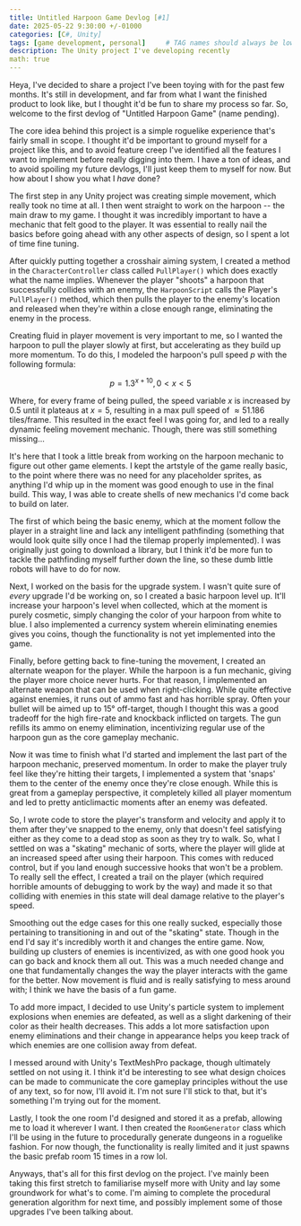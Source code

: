 ```yaml
---
title: Untitled Harpoon Game Devlog [#1]
date: 2025-05-22 9:30:00 +/-01000
categories: [C#, Unity]
tags: [game development, personal]     # TAG names should always be lowercase
description: The Unity project I've developing recently
math: true
---
```


Heya, I've decided to share a project I've been toying with for the past few months. It's still in development, and far from what I want the finished product to look like, but I thought it'd be fun to share my process so far. So, welcome to the first devlog of "Untitled Harpoon Game" (name pending).

The core idea behind this project is a simple roguelike experience that's fairly small in scope. I thought it'd be important to ground myself for a project like this, and to avoid feature creep I've identified all the features I want to implement before really digging into them. I have a ton of ideas, and to avoid spoiling my future devlogs, I'll just keep them to myself for now. But how about I show you what I _have_ done?

The first step in any Unity project was creating simple movement, which really took no time at all. I then went straight to work on the harpoon -- the main draw to my game. I thought it was incredibly important to have a mechanic that felt good to the player. It was essential to really nail the basics before going ahead with any other aspects of design, so I spent a lot of time fine tuning.

After quickly putting together a crosshair aiming system, I created a method in the `CharacterController` class called `PullPlayer()` which does exactly what the name implies. Whenever the player "shoots" a harpoon that successfully collides with an enemy, the `HarpoonScript` calls the Player's `PullPlayer()` method, which then pulls the player to the enemy's location and released when they're within a close enough range, eliminating the enemy in the process.

Creating fluid in player movement is very important to me, so I wanted the harpoon to pull the player slowly at first, but accelerating as they build up more momentum. To do this, I modeled the harpoon's pull speed $p$ with the following formula:

$$p = 1.3^{x + 10}, 0 < x < 5$$

Where, for every frame of being pulled, the speed variable $x$ is increased by 0.5 until it plateaus at $x=5$, resulting in a max pull speed of $\approx 51.186$ $\text{tiles/frame}$. This resulted in the exact feel I was going for, and led to a really dynamic feeling movement mechanic. Though, there was still something missing...

It's here that I took a little break from working on the harpoon mechanic to figure out other game elements. I kept the artstyle of the game really basic, to the point where there was no need for any placeholder sprites, as anything I'd whip up in the moment was good enough to use in the final build. This way, I was able to create shells of new mechanics I'd come back to build on later.

The first of which being the basic enemy, which at the moment follow the player in a straight line and lack any intelligent pathfinding (something that would look quite silly once I had the tilemap properly implemented). I was originally just going to download a library, but I think it'd be more fun to tackle the pathfinding myself further down the line, so these dumb little robots will have to do for now.

Next, I worked on the basis for the upgrade system. I wasn't quite sure of _every_ upgrade I'd be working on, so I created a basic harpoon level up. It'll increase your harpoon's level when collected, which at the moment is purely cosmetic, simply changing the color of your harpoon from white to blue. I also implemented a currency system wherein eliminating enemies gives you coins, though the functionality is not yet implemented into the game.

Finally, before getting back to fine-tuning the movement, I created an alternate weapon for the player. While the harpoon is a fun mechanic, giving the player more choice never hurts. For that reason, I implemented an alternate weapon that can be used when right-clicking. While quite effective against enemies, it runs out of ammo fast and has horrible spray. Often your bullet will be aimed up to 15° off-target, though I thought this was a good tradeoff for the high fire-rate and knockback inflicted on targets. The gun refills its ammo on enemy elimination, incentivizing regular use of the harpoon gun as the core gameplay mechanic.

Now it was time to finish what I'd started and implement the last part of the harpoon mechanic, preserved momentum. In order to make the player truly feel like they're hitting their targets, I implemented a system that 'snaps' them to the center of the enemy once they're close enough. While this is great from a gameplay perspective, it completely killed all player momentum and led to pretty anticlimactic moments after an enemy was defeated. 

So, I wrote code to store the player's transform and velocity and apply it to them after they've snapped to the enemy, only that doesn't feel satisfying either as they come to a dead stop as soon as they try to walk. So, what I settled on was a "skating" mechanic of sorts, where the player will glide at an increased speed after using their harpoon. This comes with reduced control, but if you land enough successive hooks that won't be a problem. To really sell the effect, I created a trail on the player (which required horrible amounts of debugging to work by the way) and made it so that colliding with enemies in this state will deal damage relative to the player's speed.

Smoothing out the edge cases for this one really sucked, especially those pertaining to transitioning in and out of the "skating" state. Though in the end I'd say it's incredibly worth it and changes the entire game. Now, building up clusters of enemies is incentivized, as with one good hook you can go back and knock them all out. This was a much needed change and one that fundamentally changes the way the player interacts with the game for the better. Now movement is fluid and is really satisfying to mess around with; I think we have the basis of a fun game.

To add more impact, I decided to use Unity's particle system to implement explosions when enemies are defeated, as well as a slight darkening of their color as their health decreases. This adds a lot more satisfaction upon enemy eliminations and their change in appearance helps you keep track of which enemies are one collision away from defeat.

I messed around with Unity's TextMeshPro package, though ultimately settled on not using it. I think it'd be interesting to see what design choices can be made to communicate the core gameplay principles without the use of any text, so for now, I'll avoid it. I'm not sure I'll stick to that, but it's something I'm trying out for the moment.

Lastly, I took the one room I'd designed and stored it as a prefab, allowing me to load it wherever I want. I then created the `RoomGenerator` class which I'll be using in the future to procedurally generate dungeons in a roguelike fashion. For now though, the functionality is really limited and it just spawns the basic prefab room 15 times in a row lol.

Anyways, that's all for this first devlog on the project. I've mainly been taking this first stretch to familiarise myself more with Unity and lay some groundwork for what's to come. I'm aiming to complete the procedural generation algorithm for next time, and possibly implement some of those upgrades I've been talking about. 
